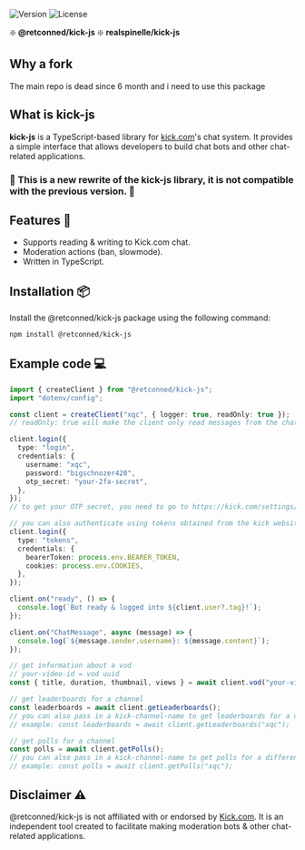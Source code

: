 ![Version](https://img.shields.io/npm/v/@retconned/kick-js?label=Version)
![License](https://img.shields.io/npm/l/@retconned/kick-js?label=License)

❇️ **@retconned/kick-js**
❇️ **realspinelle/kick-js**

## **Why a fork**
The main repo is dead since 6 month and i need to use this package

## **What is kick-js**

**kick-js** is a TypeScript-based library for [kick.com](https://kick.com)'s chat system. It provides a simple interface that allows developers to build chat bots and other chat-related applications.

### :construction: This is a new rewrite of the kick-js library, it is not compatible with the previous version. :construction:

## Features :rocket:

- Supports reading & writing to Kick.com chat.
- Moderation actions (ban, slowmode).
- Written in TypeScript.

## Installation :package:

Install the @retconned/kick-js package using the following command:

```sh
npm install @retconned/kick-js
```

## Example code :computer:

```ts
import { createClient } from "@retconned/kick-js";
import "dotenv/config";

const client = createClient("xqc", { logger: true, readOnly: true });
// readOnly: true will make the client only read messages from the chat, and disable all other authenticated actions.

client.login({
  type: "login",
  credentials: {
    username: "xqc",
    password: "bigschnozer420",
    otp_secret: "your-2fa-secret",
  },
});
// to get your OTP secret, you need to go to https://kick.com/settings/security and enable Two-Factor Authentication and copy the secret from there

// you can also authenticate using tokens obtained from the kick website directly by switching the type to 'tokens'
client.login({
  type: "tokens",
  credentials: {
    bearerToken: process.env.BEARER_TOKEN,
    cookies: process.env.COOKIES,
  },
});

client.on("ready", () => {
  console.log(`Bot ready & logged into ${client.user?.tag}!`);
});

client.on("ChatMessage", async (message) => {
  console.log(`${message.sender.username}: ${message.content}`);
});

// get information about a vod
// your-video-id = vod uuid
const { title, duration, thumbnail, views } = await client.vod("your-video-id");

// get leaderboards for a channel
const leaderboards = await client.getLeaderboards();
// you can also pass in a kick-channel-name to get leaderboards for a different channel
// example: const leaderboards = await client.getLeaderboards("xqc");

// get polls for a channel
const polls = await client.getPolls();
// you can also pass in a kick-channel-name to get polls for a different channel
// example: const polls = await client.getPolls("xqc");
```

## Disclaimer :warning:

@retconned/kick-js is not affiliated with or endorsed by [Kick.com](https://kick.com). It is an independent tool created to facilitate making moderation bots & other chat-related applications.
